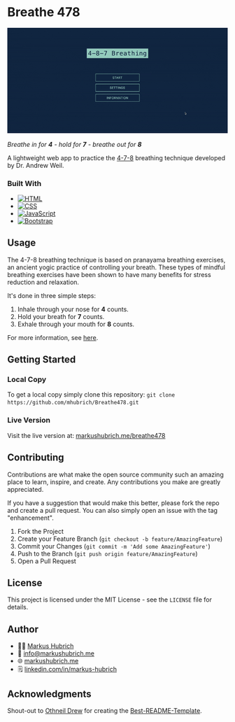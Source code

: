 # Breathe 478

[![Breathe 478 Web App][product-screenshot]](http://markushubrich.me/breathe478/)

_Breathe in for **4** - hold for **7** - breathe out for **8**_

A lightweight web app to practice the [4-7-8](https://health.clevelandclinic.org/4-7-8-breathing/) breathing technique developed by Dr. Andrew Weil.

### Built With

* [![HTML][HTML.com]][HTML-url]
* [![CSS][CSS.com]][CSS-url]
* [![JavaScript][JavaScript.com]][JavaScript-url]
* [![Bootstrap][Bootstrap.com]][Bootstrap-url]

## Usage

The 4-7-8 breathing technique is based on pranayama breathing exercises, an ancient yogic practice of controlling your breath. These types of mindful breathing exercises have been shown to have many benefits for stress reduction and relaxation.

It's done in three simple steps:
1. Inhale through your nose for **4** counts.
2. Hold your breath for **7** counts.
3. Exhale through your mouth for **8** counts.

For more information, see [here](https://health.clevelandclinic.org/4-7-8-breathing/).

## Getting Started

### Local Copy

To get a local copy simply clone this repository: `git clone https://github.com/mhubrich/Breathe478.git`

### Live Version

Visit the live version at: [markushubrich.me/breathe478](http://markushubrich.me/breathe478/)

## Contributing

Contributions are what make the open source community such an amazing place to learn, inspire, and create. Any contributions you make are greatly appreciated.

If you have a suggestion that would make this better, please fork the repo and create a pull request. You can also simply open an issue with the tag "enhancement".

1. Fork the Project
2. Create your Feature Branch (`git checkout -b feature/AmazingFeature`)
3. Commit your Changes (`git commit -m 'Add some AmazingFeature'`)
4. Push to the Branch (`git push origin feature/AmazingFeature`)
5. Open a Pull Request

## License

This project is licensed under the MIT License - see the `LICENSE` file for details.

## Author

* 👨‍💻 [Markus Hubrich](https://github.com/mhubrich)
* 📧 [info@markushubrich.me](mailto:info@markushubrich.me)
* 🌐 [markushubrich.me](http://markushubrich.me)
* 🗒️ [linkedin.com/in/markus-hubrich](https://www.linkedin.com/in/markus-hubrich)

## Acknowledgments

Shout-out to [Othneil Drew](https://github.com/othneildrew) for creating the [Best-README-Template](https://github.com/othneildrew/Best-README-Template). 


<!-- MARKDOWN LINKS & IMAGES -->
<!-- https://www.markdownguide.org/basic-syntax/#reference-style-links -->
[product-screenshot]: images/screenshot.gif
[HTML.com]: https://img.shields.io/badge/HTML5-E34F26?style=for-the-badge&logo=html5&logoColor=white
[HTML-url]: https://html.spec.whatwg.org/multipage/
[CSS.com]: https://img.shields.io/badge/CSS3-1572B6?style=for-the-badge&logo=css3&logoColor=white
[CSS-url]: https://www.w3.org/Style/CSS/Overview.en.html
[JavaScript.com]: https://img.shields.io/badge/JavaScript-F7DF1E?style=for-the-badge&logo=javascript&logoColor=black
[JavaScript-url]: https://developer.mozilla.org/en-US/docs/Web/JavaScript
[Bootstrap.com]: https://img.shields.io/badge/Bootstrap-563D7C?style=for-the-badge&logo=bootstrap&logoColor=white
[Bootstrap-url]: https://getbootstrap.com
